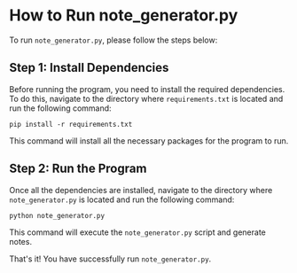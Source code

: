 # How to Run note_generator.py

To run `note_generator.py`, please follow the steps below:

## Step 1: Install Dependencies
Before running the program, you need to install the required dependencies. To do this, navigate to the directory where `requirements.txt` is located and run the following command:
```
pip install -r requirements.txt
```

This command will install all the necessary packages for the program to run.

## Step 2: Run the Program
Once all the dependencies are installed, navigate to the directory where `note_generator.py` is located and run the following command:
```
python note_generator.py
```

This command will execute the `note_generator.py` script and generate notes.

That's it! You have successfully run `note_generator.py`.